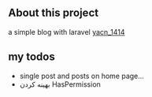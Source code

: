 <!-- <p align="center"><a href="https://laravel.com" target="_blank"><img src="https://raw.githubusercontent.com/laravel/art/master/logo-lockup/5%20SVG/2%20CMYK/1%20Full%20Color/laravel-logolockup-cmyk-red.svg" width="400" alt="Laravel Logo"></a></p> -->


## About this project

a simple blog with laravel <a href="https://t.me/yacn_1414">yacn_1414</a>
## my todos
<ul>



<li>single post and posts on home page...</li>
<li>بهینه کردن HasPermission</li>
</ul>